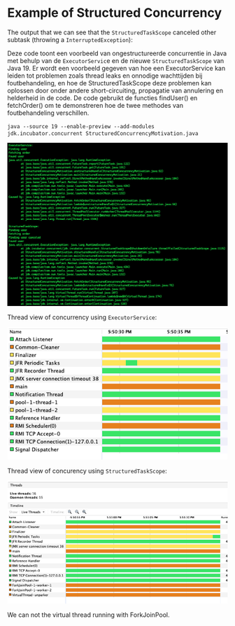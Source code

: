 # Example of Structured Concurrency

The output that we can see that the `StructuredTaskScope` canceled other subtask (throwing a `InterruptedException`):


Deze code toont een voorbeeld van ongestructureerde concurrentie in Java met behulp van de `ExecutorServic`e en de nieuwe `StructuredTaskScope` van Java 19. Er wordt een voorbeeld gegeven van hoe een ExecutorService kan leiden tot problemen zoals thread leaks en onnodige wachttijden bij foutbehandeling, en hoe de StructuredTaskScope deze problemen kan oplossen door onder andere short-circuiting, propagatie van annulering en helderheid in de code. De code gebruikt de functies findUser() en fetchOrder() om te demonstreren hoe de twee methodes van foutbehandeling verschillen.
```shell
java --source 19 --enable-preview --add-modules jdk.incubator.concurrent StructuredConcurrencyMotivation.java
```

![](img/2022-06-12-18-08-57.png)

Thread view of concurrency using `ExecutorService`:

![](img/2022-06-12-17-50-45.png)

Thread view of concurency using `StructuredTaskScope`:

![](img/2022-06-12-17-51-30.png)

We can not the virtual thread running with ForkJoinPool.
